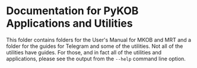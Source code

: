 # Documentation for PyKOB Applications and Utilities

This folder contains folders for the User's Manual for MKOB and MRT and
a folder for the guides for Telegram and some of the utilities. Not all
of the utilities have guides. For those, and in fact all of the utilities
and applications, please see the output from the `--help` command line option.
